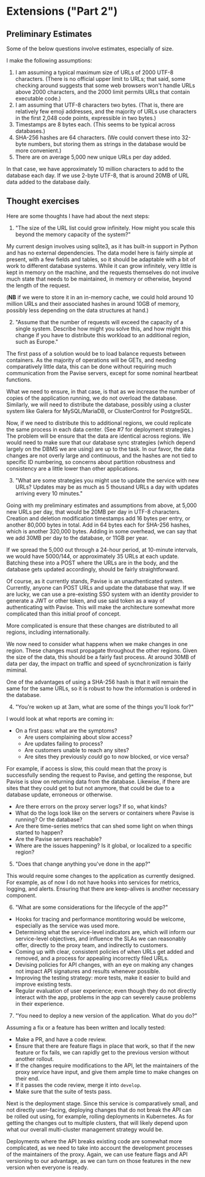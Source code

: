 # Extensions ("Part 2")

## Preliminary Estimates

Some of the below questions involve estimates, especially of size.

I make the following assumptions:

1. I am assuming a typical maximum size of URLs of 2000 UTF-8 characters. (There is no official upper limit to URLs; that said, some checking around suggests that some web browsers won't handle URLs above 2000 characters, and the 2000 limit permits URLs that contain executable code.)
2. I am assuming that UTF-8 characters two bytes. (That is, there are relatively few emoji addresses, and the majority of URLs use characters in the first 2,048 code points, expressible in two bytes.)
3. Timestamps are 8 bytes each. (This seems to be typical across databases.)
4. SHA-256 hashes are 64 characters. (We could convert these into 32-byte numbers, but storing them as strings in the database would be more convenient.)
5. There are on average 5,000 new unique URLs per day added.

In that case, we have approximately 10 million characters to add to the database each day. If we use 2-byte UTF-8, that is around 20MB of URL data added to the database daily.

## Thought exercises

Here are some thoughts I have had about the next steps:

1. "The size of the URL list could grow infinitely. How might you scale this beyond the memory capacity of the system?"

My current design involves using sqlite3, as it has built-in support in Python and has no external dependencies. The data model here is fairly simple at present, with a few fields and tables, so it should be adaptable with a bit of work to different database systems. While it can grow infinitely, very little is kept in memory on the machine, and the requests themselves do not involve much state that needs to be maintained, in memory or otherwise, beyond the length of the request.

(**NB** if we were to store it in an in-memory cache, we could hold around 10 million URLs and their associated hashes in around 10GB of memory, possibly less depending on the data structures at hand.)

2. "Assume that the number of requests will exceed the capacity of a single system. Describe how might you solve this, and how might this change if you have to distribute this workload to an additional region, such as Europe."

The first pass of a solution would be to load balance requests between containers. As the majority of operations will be GETs, and needing comparatively little data, this can be done without requiring much communication from the Pavise servers, except for some nominal heartbeat functions.

What we need to ensure, in that case, is that as we increase the number of copies of the application running, we do not overload the database. Similarly, we will need to distribute the database, possibly using a cluster system like Galera for MySQL/MariaDB, or ClusterControl for PostgreSQL.

Now, if we need to distribute this to additional regions, we could replicate the same process in each data center. (See #7 for deployment strategies.) The problem will be ensure that the data are identical across regions. We would need to make sure that our database sync strategies (which depend largely on the DBMS we are using) are up to the task. In our favor, the data changes are not overly large and continuous, and the hashes are not tied to specific ID numbering, so concerns about partition robustness and consistency are a little lower than other applications.

3. "What are some strategies you might use to update the service with new URLs? Updates may be as much as 5 thousand URLs a day with updates arriving every 10 minutes."

Going with my preliminary estimates and assumptions from above, at 5,000 new URLs per day, that would be 20MB per day in UTF-8 characters. Creation and deletion modification timestamps add 16 bytes per entry, or another 80,000 bytes in total. Add in 64 bytes each for SHA-256 hashes, which is another 320,000 bytes. Adding in some overhead, we can say that we add 30MB per day to the database, or 11GB per year.

If we spread the 5,000 out through a 24-hour period, at 10-minute intervals, we would have 5000/144, or approximately 35 URLs at each update. Batching these into a POST where the URLs are in the body, and the database gets updated accordingly, should be fairly straightforward.

Of course, as it currently stands, Pavise is an unauthenticated system. Currently, anyone can POST URLs and update the database that way. If we are lucky, we can use a pre-existing SSO system with an identity provider to generate a JWT or other token, and use said token as a way of authenticating with Pavise. This will make the architecture somewhat more complicated than this initial proof of concept.

More complicated is ensure that these changes are distributed to all regions, including internationally.

We now need to consider what happens when we make changes in one region. These changes must propagate throughout the other regions. Given the size of the data, this should be a fairly fast process. At around 30MB of data per day, the impact on traffic and speed of sycnchronization is fairly miminal.

One of the advantages of using a SHA-256 hash is that it will remain the same for the same URLs, so it is robust to how the information is ordered in the database.

4. "You're woken up at 3am, what are some of the things you'll look for?"

I would look at what reports are coming in:
* On a first pass: what are the symptoms? 
    - Are users complaining about slow access?
    - Are updates failing to process?
    - Are customers unable to reach any sites?
    - Are sites they previously _could_ go to now blocked, or vice versa?

For example, if access is slow, this could mean that the proxy is successfully sending the request to Pavise, and getting the response, but Pavise is slow on returning data from the database. Likewise, if there are sites that they could get to but not anymore, that could be due to a database update, erroneous or otherwise.

* Are there errors on the proxy server logs? If so, what kinds?
* What do the logs look like on the servers or containers where Pavise is running? Or the database?
* Are there time-series metrics that can shed some light on when things started to happen?
* Are the Pavise servers reachable?
* Where are the issues happening? Is it global, or localized to a specific region? 

5. "Does that change anything you've done in the app?"

This would require some changes to the application as currently designed. For example, as of now I do not have hooks into services for metrics, logging, and alerts. Ensuring that there are keep-alives is another necessary component.

6. "What are some considerations for the lifecycle of the app?"

* Hooks for tracing and performance montitoring would be welcome, especially as the service was used more.
* Determining what the service-level indicators are, which will inform our service-level objectives, and influence the SLAs we can reasonably offer, directly to the proxy team, and indirectly to customers.
* Coming up with clear, consistent policies of when URLs get added and removed, and a process for appealing incorrectly filed URLs.
* Devising policies for API changes, with an eye on making any changes not impact API signatures and results whenever possible.
* Improving the testing strategy: more tests, make it easier to build and improve existing tests.
* Regular evaluation of user experience; even though they do not directly interact with the app, problems in the app can severely cause problems in their experience.

7. "You need to deploy a new version of the application. What do you do?"

Assuming a fix or a feature has been written and locally tested:
* Make a PR, and have a code review.
* Ensure that there are feature flags in place that work, so that if the new feature or fix fails, we can rapidly get to the previous version without another rollout.
* If the changes require modifications to the API, let the maintainers of the proxy service have input, and give them ample time to make changes on their end.
* If it passes the code review, merge it into `develop`.
* Make sure that the suite of tests pass.

Next is the deployment stage. Since this service is comparatively small, and not directly user-facing, deploying changes that do not break the API can be rolled out using, for example, rolling deployments in Kubernetes. As for getting the changes out to multiple clusters, that will likely depend upon what our overall multi-cluster management strategy would be.

Deployments where the API breaks existing code are somewhat more complicated, as we need to take into account the development processes of the maintainers of the proxy. Again, we can use feature flags and API versioning to our advantage, as we can turn on those features in the new version when everyone is ready.
